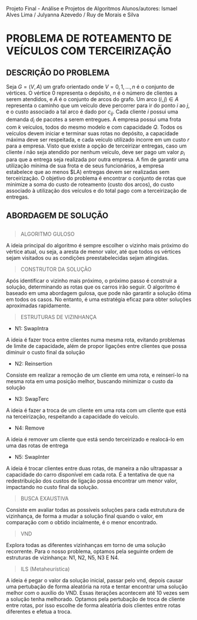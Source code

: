 Projeto Final - Análise e Projetos de Algoritmos
Alunos/autores: Ismael Alves Lima / Julyanna Azevedo / Ruy de Morais e Silva

# PROBLEMA DE ROTEAMENTO DE VEÍCULOS COM TERCEIRIZAÇÃO

## DESCRIÇÃO DO PROBLEMA

Seja $G = (V, A)$ um grafo orientado onde $V = {0, 1, . . ., n}$ é o conjunto de vértices. O vértice 0 representa o depósito, $n$ é o número de clientes a serem atendidos, e $A$ é o conjunto de arcos do grafo. Um arco $(i, j) \in A$ representa o caminho que um veículo deve percorrer para ir do ponto $i$ ao $j$, e o custo associado a tal arco é dado por $c_{ij}$. Cada cliente $i$ possui uma demanda $d_i$ de pacotes a serem entregues. A empresa possui uma frota com $k$ veículos, todos do mesmo modelo e com capacidade $Q$. Todos os veículos devem iniciar e terminar suas rotas no depósito, a capacidade máxima deve ser respeitada, e cada veículo utilizado incorre em um custo $r$ para a empresa. Visto que existe a opção de terceirizar entregas, caso um cliente $i$ não seja atendido por nenhum veículo, deve ser pago um valor $p_i$ para que a entrega seja realizada por outra empresa. A fim de garantir uma utilização mínima de sua frota e de seus funcionários, a empresa estabelece que ao menos $LA) entregas devem ser realizadas sem terceirização. O objetivo do problema é encontrar o conjunto de rotas que minimize a soma do custo de roteamento (custo dos arcos), do custo associado à utilização dos veículos e do total pago com a terceirização de entregas.

## ABORDAGEM DE SOLUÇÃO

##
> ALGORITMO GULOSO

A ideia principal do algoritmo é sempre escolher o vizinho mais próximo do vértice atual, ou seja, a aresta de menor valor, até que todos os vértices sejam visitados ou as condições preestabelecidas sejam atingidas.

> CONSTRUTOR DA SOLUÇÃO

Após identificar o vizinho mais próximo, o próximo passo é construir a solução, determinando as rotas que os carros irão seguir.
O algoritmo é baseado em uma abordagem gulosa, que pode não garantir a solução ótima em todos os casos. No entanto, é uma estratégia eficaz para obter soluções aproximadas rapidamente.

> ESTRUTURAS DE VIZINHANÇA

 - N1: SwapIntra 

A ideia é fazer troca entre clientes numa mesma rota, evitando problemas de limite de capacidade, além de propor ligações entre clientes que possa diminuir o custo final da solução

 - N2: Reinsertion

Consiste em realizar a remoção de um cliente em uma rota, e reinserí-lo na mesma rota em uma posição melhor, buscando minimizar o custo da solução

 - N3: SwapTerc

A ideia é fazer a troca de um cliente em uma rota com um cliente que está na terceirização, respeitando a capacidade do veículo.

 - N4: Remove

A ideia é remover um cliente que está sendo terceirizado e realocá-lo em uma das rotas de entrega

 - N5: SwapInter
 
A ideia é trocar clientes entre duas rotas, de maneira a não ultrapassar a capacidade do carro disponível em cada rota. É a tentativa de que na redestribuição dos custos de ligação possa encontrar um menor valor, impactando no custo final da solução.

> BUSCA EXAUSTIVA

Consiste em avaliar todas as possíveis soluções para cada estrututura de vizinhança, de forma a mudar a solução final quando o valor, em comparação com o obtido incialmente, é o menor encontrado.

> VND

Explora todas as diferentes vizinhanças em torno de uma solução recorrente. Para o nosso problema, optamos pela seguinte ordem de estruturas de vizinhança: N1, N2, N5, N3 E N4.

> ILS (Metaheurística)

A ideia é pegar o valor da solução inicial, passar pelo vnd, depois causar uma pertubação de forma aleatória na rota e tentar encontrar uma solução melhor com o auxílio do VND. Essas iterações acontecem até 10 vezes sem a solução tenha melhorado.
Optamos pela pertubação de troca de cliente entre rotas, por isso escolhe de forma aleatória dois clientes entre rotas diferentes e efetua a troca.  
